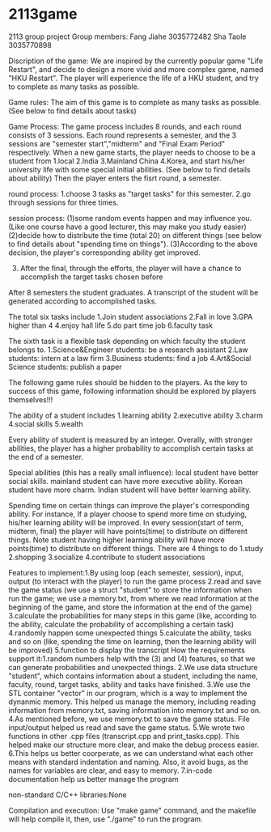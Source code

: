 # 2113game
2113 group project
Group members: Fang Jiahe 3035772482
               Sha Taole  3035770898

Discription of the game: We are inspired by the currently popular game "Life Restart", and decide to design a more vivid and more complex game, named "HKU Restart". The player will experience the life of a HKU student, and try to complete as many tasks as possible.

Game rules: The aim of this game is to complete as many tasks as possible.  (See below to find details about tasks) 

Game Process: The game process includes 8 rounds, and each round consists of 3 sessions.
Each round represents a semester, and the 3 sessions are "semester start","midterm" and "Final Exam Period" respectively.
When a new game starts, the player needs to choose to be a student from 1.local 2.India 3.Mainland China 4.Korea, and start his/her university life with some special initial abilities. (See below to find details about ability)
Then the player enters the fisrt round, a semester.
            
round process:
1.choose 3 tasks as "target tasks" for this semester.
2.go through sessions for three times.

session process:
(1)some random events happen and may influence you.(Like one course have a good lecturer, this may make you study easier)
(2)decide how to distribute the time (total 20) on different things (see below to find details about "spending time on things").
(3)According to the above decision, the player's corresponding ability get improved.
                              
3. After the final, through the efforts, the player will have a chance to accomplish the target tasks chosen before

After 8 semesters the student graduates. A transcript of the student will be generated according to accomplished tasks.
            
The total six tasks include 
1.Join student associations 
2.Fall in love 
3.GPA higher than 4 
4.enjoy hall life 
5.do part time job 
6.faculty task
            
The sixth task is a flexible task depending on which faculty the student belongs to. 
1.Science&Engineer students: be a research assistant
2.Law students: intern at a law firm 
3.Business students: find a job 
4.Art&Social Science students: publish a paper
 
 
The following game rules should be hidden to the players. As the key to success of this game, following information should be explored by players themselves!!!

The ability of a student includes 
1.learning ability 
2.executive ability 
3.charm 
4.social skills 
5.wealth

Every ability of student is measured by an integer.
Overally, with stronger abilities, the player has a higher probability to accomplish certain tasks at the end of a semester.

Special abilities (this has a really small influence):
local student have better social skills.
mainland student can have more executive ability.
Korean student have more charm.
Indian student will have better learning ability.

Spending time on certain things can improve the player's corresponding ability. 
For instance, If a player choose to spend more time on studying, his/her learning ability will be improved. 
In every session(start of term, midterm, final) the player will have points(time) to distribute on different things.
Note student having higher learning ability will have more points(time) to distribute on different things.
There are 4 things to do 
1.study 
2.shopping 
3.socialize 
4.contribute to student associations 

Features to implement:1.By using loop (each semester, session), input, output (to interact with the player) to run the game process
                      2.read and save the game status (we use a struct "student" to store the information when run the game; we use a memory.txt, from where we read information at the beginning of the game, and store the information at the end of the game) 
                      3.calculate the probabilities for many steps in this game (like, according to the ability, calculate the probability of accomplishing a certain task)
                      4.randomly happen some unexpected things 
                      5.calculate the ability, tasks and so on (like, spending the time on learning, then the learning ability will be improved)
                      5.function to display the transcript 
How the requirements support it:1.random numbers help with the (3) and (4) features, so that we can generate probabilities and unexpected things.
                                2.We use data structure "student", which contains information about a student, including the name, faculty, round, target tasks, ability and tasks have finished.
                                3.We use the STL container "vector" in our program, which is a way to implement the dynanmic memory. This helped us manage the memory, including reading information from memory.txt, saving information into memory.txt and so on.
                                4.As mentioned before, we use memory.txt to save the game status. File input/output helped us read and save the game status.
                                5.We wrote two functions in other .cpp files (transcript.cpp and print_tasks.cpp). This helped make our structure more clear, and make the debug process easier.
                                6.This helps us better coorperate, as we can understand what each other means with standard indentation and naming. Also, it avoid bugs, as the names for variables are clear, and easy to memory.
                                7.in-code documentation help us better manage the program
            
non-standard C/C++ libraries:None

Compilation and execution: Use "make game" command, and the makefile will help compile it, then, use "./game" to run the program.
